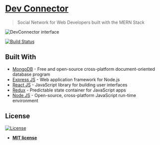 # [Dev Connector](https://secure-ridge-19973.herokuapp.com/)

> Social Network for Web Developers built with the MERN Stack

<img src="https://res.cloudinary.com/dxbk4zeyc/image/upload/v1534912326/devconnector.png" title="DevConnector" alt="DevConnector interface">

[![Build Status](http://img.shields.io/travis/badges/badgerbadgerbadger.svg?style=flat-square)](https://travis-ci.org/badges/badgerbadgerbadger)

## Built With

- [MongoDB](https://www.mongodb.com/) - Free and open-source cross-platform document-oriented database program
- [Express JS](https://expressjs.com/) - Web application framework for Node.js
- [React JS](https://reactjs.org/) - JavaScript library for building user interfaces
- [Redux](https://redux.js.org/) - Predictable state container for JavaScript apps
- [Node JS](https://nodejs.org/) - Open-source, cross-platform JavaScript run-time environment

## License

[![License](http://img.shields.io/:license-mit-blue.svg?style=flat-square)](http://badges.mit-license.org)

- **[MIT license](http://opensource.org/licenses/mit-license.php)**
